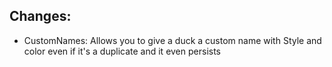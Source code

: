 ## Changes:
+ CustomNames: Allows you to give a duck a custom name with Style and color even if it's a duplicate and it even
               persists